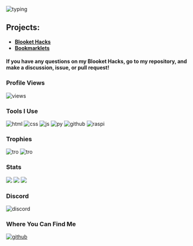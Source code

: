 ![typing](https://readme-typing-svg.herokuapp.com?font=cascade&color=EEEEEE&background=111111&center=true&vCenter=true&height=100&duration=2500&pause=500&lines=Heyo!;My+name+is+ZackiBoiz.;You+can+call+me+Zacki.;I+like+to+hack+games;Like...;Blooket!;Check+out+my+repositories!)

## Projects:
- **[Blooket Hacks](https://github.com/ZackiBoiz/Blooket-Hacks)**
- **[Bookmarklets](https://github.com/ZackiBoiz/Bookmarklets/)**
#### If you have any questions on my Blooket Hacks, go to my repository, and make a discussion, issue, or pull request!

### Profile Views
![views](https://komarev.com/ghpvc/?username=ZackiBoiz)

### Tools I Use
![html](https://img.shields.io/badge/-HTML5-E34F26?style=flat-square&logo=html5&logoColor=white)
![css](https://img.shields.io/badge/-CSS3-1572B6?style=flat-square&logo=css3)
![js](https://img.shields.io/badge/-JavaScript-black?style=flat-square&logo=javascript)
![py](https://img.shields.io/badge/-Python-black?style=flat-square&logo=Python)
![github](https://img.shields.io/badge/-GitHub-181717?style=flat-square&logo=github)
![raspi](https://img.shields.io/badge/-Raspberry%20Pi-C51A4A?style=flat-square&logo=Raspberry-Pi)

### Trophies
![tro](https://github-profile-trophy.vercel.app/?username=ZackiBoiz&theme=onedark)
![tro](https://github-trophies.vercel.app/?username=ZackiBoiz&rank=SECRET&theme=onedark)
### Stats
![](https://github-readme-streak-stats.herokuapp.com?user=ZackiBoiz&theme=dark&show_icons=true&locale=en&layout=compact&hide_border=true)
![](https://github-readme-stats.vercel.app/api?username=ZackiBoiz&theme=dark&show_icons=true&locale=en&layout=compact&hide_border=true)
![](https://github-readme-stats.vercel.app/api/top-langs?username=ZackiBoiz&theme=dark&show_icons=true&locale=en&layout=compact&hide_border=true)

### Discord
![discord](https://discord.c99.nl/widget/theme-2/900442235760443442.png)

### Where You Can Find Me
[![github](https://img.shields.io/badge/-Github-181717?style=for-the-badge&logo=Github&logoColor=white)](https://github.com/ZackiBoiz)
